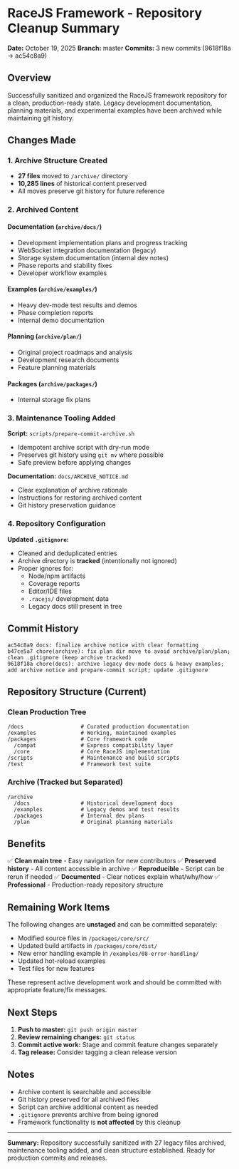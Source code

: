 # RaceJS Framework - Repository Cleanup Summary

**Date:** October 19, 2025
**Branch:** master
**Commits:** 3 new commits (9618f18a → ac54c8a9)

## Overview

Successfully sanitized and organized the RaceJS framework repository for a clean, production-ready state. Legacy development documentation, planning materials, and experimental examples have been archived while maintaining git history.

## Changes Made

### 1. Archive Structure Created

- **27 files** moved to `/archive/` directory
- **10,285 lines** of historical content preserved
- All moves preserve git history for future reference

### 2. Archived Content

#### Documentation (`archive/docs/`)

- Development implementation plans and progress tracking
- WebSocket integration documentation (legacy)
- Storage system documentation (internal dev notes)
- Phase reports and stability fixes
- Developer workflow examples

#### Examples (`archive/examples/`)

- Heavy dev-mode test results and demos
- Phase completion reports
- Internal demo documentation

#### Planning (`archive/plan/`)

- Original project roadmaps and analysis
- Development research documents
- Feature planning materials

#### Packages (`archive/packages/`)

- Internal storage fix plans

### 3. Maintenance Tooling Added

**Script:** `scripts/prepare-commit-archive.sh`

- Idempotent archive script with dry-run mode
- Preserves git history using `git mv` where possible
- Safe preview before applying changes

**Documentation:** `docs/ARCHIVE_NOTICE.md`

- Clear explanation of archive rationale
- Instructions for restoring archived content
- Git history preservation guidance

### 4. Repository Configuration

**Updated `.gitignore`:**

- Cleaned and deduplicated entries
- Archive directory is **tracked** (intentionally not ignored)
- Proper ignores for:
  - Node/npm artifacts
  - Coverage reports
  - Editor/IDE files
  - `.racejs/` development data
  - Legacy docs still present in tree

## Commit History

```
ac54c8a9 docs: finalize archive notice with clear formatting
b47ce5a7 chore(archive): fix plan dir move to avoid archive/plan/plan; clean .gitignore (keep archive tracked)
9618f18a chore(docs): archive legacy dev-mode docs & heavy examples; add archive notice and prepare-commit script; update .gitignore
```

## Repository Structure (Current)

### Clean Production Tree

```
/docs                  # Curated production documentation
/examples              # Working, maintained examples
/packages              # Core framework code
  /compat              # Express compatibility layer
  /core                # Core RaceJS implementation
/scripts               # Maintenance and build scripts
/test                  # Framework test suite
```

### Archive (Tracked but Separated)

```
/archive
  /docs                # Historical development docs
  /examples            # Legacy demos and test results
  /packages            # Internal dev plans
  /plan                # Original planning materials
```

## Benefits

✅ **Clean main tree** - Easy navigation for new contributors
✅ **Preserved history** - All content accessible in archive
✅ **Reproducible** - Script can be rerun if needed
✅ **Documented** - Clear notices explain what/why/how
✅ **Professional** - Production-ready repository structure

## Remaining Work Items

The following changes are **unstaged** and can be committed separately:

- Modified source files in `/packages/core/src/`
- Updated build artifacts in `/packages/core/dist/`
- New error handling example in `/examples/08-error-handling/`
- Updated hot-reload examples
- Test files for new features

These represent active development work and should be committed with appropriate feature/fix messages.

## Next Steps

1. **Push to master:** `git push origin master`
2. **Review remaining changes:** `git status`
3. **Commit active work:** Stage and commit feature changes separately
4. **Tag release:** Consider tagging a clean release version

## Notes

- Archive content is searchable and accessible
- Git history preserved for all archived files
- Script can archive additional content as needed
- `.gitignore` prevents archive from being ignored
- Framework functionality is **not affected** by this cleanup

---

**Summary:** Repository successfully sanitized with 27 legacy files archived, maintenance tooling added, and clean structure established. Ready for production commits and releases.
